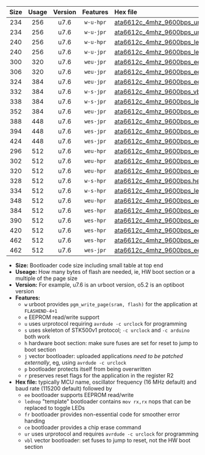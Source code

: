 |Size|Usage|Version|Features|Hex file|
|:-:|:-:|:-:|:-:|:--|
|234|256|u7.6|`w-u-hpr`|[ata6612c_4mhz_9600bps_ur.hex](https://raw.githubusercontent.com/stefanrueger/urboot/main//ata6612c_4mhz_9600bps_ur.hex)|
|234|256|u7.6|`w-u-jpr`|[ata6612c_4mhz_9600bps_ur_vbl.hex](https://raw.githubusercontent.com/stefanrueger/urboot/main//ata6612c_4mhz_9600bps_ur_vbl.hex)|
|240|256|u7.6|`w-u-hpr`|[ata6612c_4mhz_9600bps_lednop_ur.hex](https://raw.githubusercontent.com/stefanrueger/urboot/main//ata6612c_4mhz_9600bps_lednop_ur.hex)|
|240|256|u7.6|`w-u-jpr`|[ata6612c_4mhz_9600bps_lednop_ur_vbl.hex](https://raw.githubusercontent.com/stefanrueger/urboot/main//ata6612c_4mhz_9600bps_lednop_ur_vbl.hex)|
|300|320|u7.6|`weu-jpr`|[ata6612c_4mhz_9600bps_ee_ur_vbl.hex](https://raw.githubusercontent.com/stefanrueger/urboot/main//ata6612c_4mhz_9600bps_ee_ur_vbl.hex)|
|306|320|u7.6|`weu-jpr`|[ata6612c_4mhz_9600bps_ee_lednop_ur_vbl.hex](https://raw.githubusercontent.com/stefanrueger/urboot/main//ata6612c_4mhz_9600bps_ee_lednop_ur_vbl.hex)|
|324|384|u7.6|`weu-jpr`|[ata6612c_4mhz_9600bps_ee_lednop_fr_ur_vbl.hex](https://raw.githubusercontent.com/stefanrueger/urboot/main//ata6612c_4mhz_9600bps_ee_lednop_fr_ur_vbl.hex)|
|332|384|u7.6|`w-s-jpr`|[ata6612c_4mhz_9600bps_vbl.hex](https://raw.githubusercontent.com/stefanrueger/urboot/main//ata6612c_4mhz_9600bps_vbl.hex)|
|338|384|u7.6|`w-s-jpr`|[ata6612c_4mhz_9600bps_lednop_vbl.hex](https://raw.githubusercontent.com/stefanrueger/urboot/main//ata6612c_4mhz_9600bps_lednop_vbl.hex)|
|352|384|u7.6|`weu-jpr`|[ata6612c_4mhz_9600bps_ee_lednop_fr_ce_ur_vbl.hex](https://raw.githubusercontent.com/stefanrueger/urboot/main//ata6612c_4mhz_9600bps_ee_lednop_fr_ce_ur_vbl.hex)|
|388|448|u7.6|`wes-jpr`|[ata6612c_4mhz_9600bps_ee_vbl.hex](https://raw.githubusercontent.com/stefanrueger/urboot/main//ata6612c_4mhz_9600bps_ee_vbl.hex)|
|394|448|u7.6|`wes-jpr`|[ata6612c_4mhz_9600bps_ee_lednop_vbl.hex](https://raw.githubusercontent.com/stefanrueger/urboot/main//ata6612c_4mhz_9600bps_ee_lednop_vbl.hex)|
|424|448|u7.6|`wes-jpr`|[ata6612c_4mhz_9600bps_ee_lednop_fr_vbl.hex](https://raw.githubusercontent.com/stefanrueger/urboot/main//ata6612c_4mhz_9600bps_ee_lednop_fr_vbl.hex)|
|296|512|u7.6|`weu-hpr`|[ata6612c_4mhz_9600bps_ee_ur.hex](https://raw.githubusercontent.com/stefanrueger/urboot/main//ata6612c_4mhz_9600bps_ee_ur.hex)|
|302|512|u7.6|`weu-hpr`|[ata6612c_4mhz_9600bps_ee_lednop_ur.hex](https://raw.githubusercontent.com/stefanrueger/urboot/main//ata6612c_4mhz_9600bps_ee_lednop_ur.hex)|
|320|512|u7.6|`weu-hpr`|[ata6612c_4mhz_9600bps_ee_lednop_fr_ur.hex](https://raw.githubusercontent.com/stefanrueger/urboot/main//ata6612c_4mhz_9600bps_ee_lednop_fr_ur.hex)|
|328|512|u7.6|`w-s-hpr`|[ata6612c_4mhz_9600bps.hex](https://raw.githubusercontent.com/stefanrueger/urboot/main//ata6612c_4mhz_9600bps.hex)|
|334|512|u7.6|`w-s-hpr`|[ata6612c_4mhz_9600bps_lednop.hex](https://raw.githubusercontent.com/stefanrueger/urboot/main//ata6612c_4mhz_9600bps_lednop.hex)|
|348|512|u7.6|`weu-hpr`|[ata6612c_4mhz_9600bps_ee_lednop_fr_ce_ur.hex](https://raw.githubusercontent.com/stefanrueger/urboot/main//ata6612c_4mhz_9600bps_ee_lednop_fr_ce_ur.hex)|
|384|512|u7.6|`wes-hpr`|[ata6612c_4mhz_9600bps_ee.hex](https://raw.githubusercontent.com/stefanrueger/urboot/main//ata6612c_4mhz_9600bps_ee.hex)|
|390|512|u7.6|`wes-hpr`|[ata6612c_4mhz_9600bps_ee_lednop.hex](https://raw.githubusercontent.com/stefanrueger/urboot/main//ata6612c_4mhz_9600bps_ee_lednop.hex)|
|420|512|u7.6|`wes-hpr`|[ata6612c_4mhz_9600bps_ee_lednop_fr.hex](https://raw.githubusercontent.com/stefanrueger/urboot/main//ata6612c_4mhz_9600bps_ee_lednop_fr.hex)|
|462|512|u7.6|`wes-hpr`|[ata6612c_4mhz_9600bps_ee_lednop_fr_ce.hex](https://raw.githubusercontent.com/stefanrueger/urboot/main//ata6612c_4mhz_9600bps_ee_lednop_fr_ce.hex)|
|462|512|u7.6|`wes-jpr`|[ata6612c_4mhz_9600bps_ee_lednop_fr_ce_vbl.hex](https://raw.githubusercontent.com/stefanrueger/urboot/main//ata6612c_4mhz_9600bps_ee_lednop_fr_ce_vbl.hex)|

- **Size:** Bootloader code size including small table at top end
- **Useage:** How many bytes of flash are needed, ie, HW boot section or a multiple of the page size
- **Version:** For example, u7.6 is an urboot version, o5.2 is an optiboot version
- **Features:**
  + `w` urboot provides `pgm_write_page(sram, flash)` for the application at `FLASHEND-4+1`
  + `e` EEPROM read/write support
  + `u` uses urprotocol requiring `avrdude -c urclock` for programming
  + `s` uses skeleton of STK500v1 protocol; `-c urclock` and `-c arduino` both work
  + `h` hardware boot section: make sure fuses are set for reset to jump to boot section
  + `j` vector bootloader: uploaded applications *need to be patched externally*, eg, using `avrdude -c urclock`
  + `p` bootloader protects itself from being overwritten
  + `r` preserves reset flags for the application in the register R2
- **Hex file:** typically MCU name, oscillator frequency (16 MHz default) and baud rate (115200 default) followed by
  + `ee` bootloader supports EEPROM read/write
  + `lednop` "template" bootloader contains `mov rx,rx` nops that can be replaced to toggle LEDs
  + `fr` bootloader provides non-essential code for smoother error handing
  + `ce` bootloader provides a chip erase command
  + `ur` uses urprotocol and requires `avrdude -c urclock` for programming
  + `vbl` vector bootloader: set fuses to jump to reset, not the HW boot section
